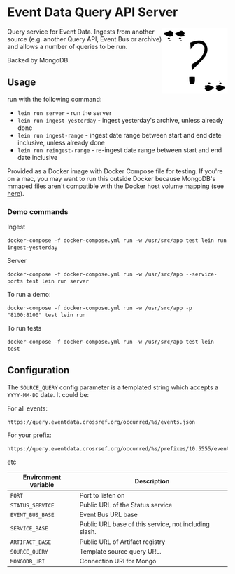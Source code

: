 # Event Data Query API Server

<img src="doc/logo.png" align="right" style="float: right">

Query service for Event Data. Ingests from another source (e.g. another Query API, Event Bus or archive) and allows a number of queries to be run. 

Backed by MongoDB.

## Usage

run with the following command:
 - `lein run server` - run the server
 - `lein run ingest-yesterday` - ingest yesterday's archive, unless already done
 - `lein run ingest-range` - ingest date range between start and end date inclusive, unless already done
 - `lein run reingest-range` - re-ingest date range between start and end date inclusive

Provided as a Docker image with Docker Compose file for testing. If you're on a mac, you may want to run this outside Docker because MongoDB's mmaped files aren't compatible with the Docker host volume mapping (see [here](https://hub.docker.com/_/mongo/)).


### Demo commands

Ingest

    docker-compose -f docker-compose.yml run -w /usr/src/app test lein run ingest-yesterday

Server

    docker-compose -f docker-compose.yml run -w /usr/src/app --service-ports test lein run server


To run a demo:

    docker-compose -f docker-compose.yml run -w /usr/src/app -p "8100:8100" test lein run

To run tests

    docker-compose -f docker-compose.yml run -w /usr/src/app test lein test

## Configuration

The `SOURCE_QUERY` config parameter is a templated string which accepts a `YYYY-MM-DD` date. It could be:

For all events:

    https://query.eventdata.crossref.org/occurred/%s/events.json

For your prefix:

    https://query.eventdata.crosrsef.org/occurred/%s/prefixes/10.5555/events.json

etc

| Environment variable | Description                         |
|----------------------|-------------------------------------|
| `PORT`               | Port to listen on                   |
| `STATUS_SERVICE`     | Public URL of the Status service    |
| `EVENT_BUS_BASE`     | Event Bus URL base                  |
| `SERVICE_BASE`       | Public URL base of this service, not including slash. |
| `ARTIFACT_BASE`      | Public URL of Artifact registry     |
| `SOURCE_QUERY`       | Template source query URL.          |
| `MONGODB_URI`        | Connection URI for Mongo            |